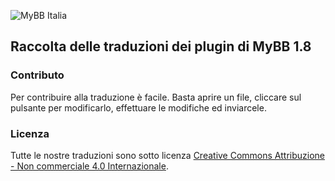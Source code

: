 ![MyBB Italia](https://www.mybb-it.com/images/new_logo.png "MyBB Italia")

## Raccolta delle traduzioni dei plugin di MyBB 1.8

### Contributo

Per contribuire alla traduzione è facile. Basta aprire un file, cliccare sul pulsante per modificarlo, effettuare le modifiche ed inviarcele.

### Licenza

Tutte le nostre traduzioni sono sotto licenza [Creative Commons Attribuzione - Non commerciale 4.0 Internazionale](LICENSE).
